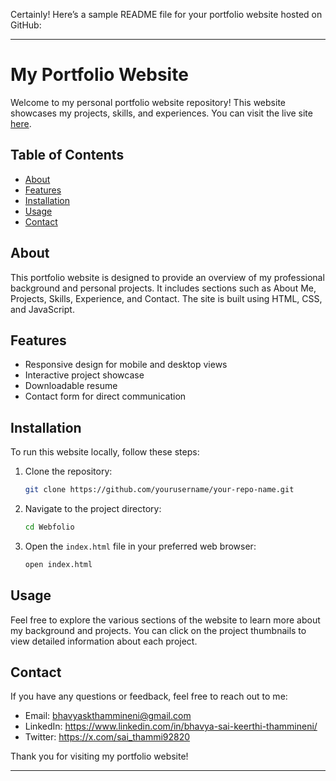 Certainly! Here’s a sample README file for your portfolio website hosted on GitHub:

---

# My Portfolio Website

Welcome to my personal portfolio website repository! This website showcases my projects, skills, and experiences. You can visit the live site [here](https://yourusername.github.io/).

## Table of Contents

- [About](#about)
- [Features](#features)
- [Installation](#installation)
- [Usage](#usage)
- [Contact](#contact)

## About

This portfolio website is designed to provide an overview of my professional background and personal projects. It includes sections such as About Me, Projects, Skills, Experience, and Contact. The site is built using HTML, CSS, and JavaScript.

## Features

- Responsive design for mobile and desktop views
- Interactive project showcase
- Downloadable resume
- Contact form for direct communication

## Installation

To run this website locally, follow these steps:

1. Clone the repository:

    ```bash
    git clone https://github.com/yourusername/your-repo-name.git
    ```

2. Navigate to the project directory:

    ```bash
    cd Webfolio
    ```

3. Open the `index.html` file in your preferred web browser:

    ```bash
    open index.html
    ```

## Usage

Feel free to explore the various sections of the website to learn more about my background and projects. You can click on the project thumbnails to view detailed information about each project.


## Contact

If you have any questions or feedback, feel free to reach out to me:

- Email: bhavyaskthammineni@gmail.com
- LinkedIn: https://www.linkedin.com/in/bhavya-sai-keerthi-thammineni/
- Twitter: https://x.com/sai_thammi92820

Thank you for visiting my portfolio website!

---
